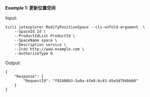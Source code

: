 **Example 1: 更新位置空间**



Input: 

```
tccli iotexplorer ModifyPositionSpace --cli-unfold-argument  \
    --SpaceId Id \
    --ProductIdList ProductId \
    --SpaceName space \
    --Description service \
    --Icon http://www.example.com \
    --AuthorizeType 0
```

Output: 
```
{
    "Response": {
        "RequestId": "f92406b3-5a9a-4fe8-bc43-45e3d794bb68"
    }
}
```

